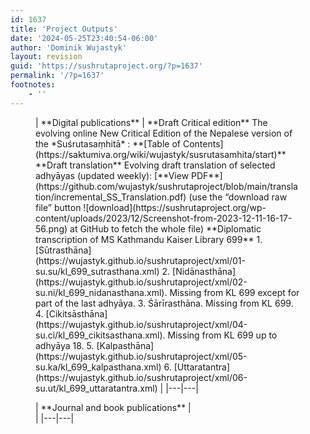 ```yaml
---
id: 1637
title: 'Project Outputs'
date: '2024-05-25T23:40:54-06:00'
author: 'Dominik Wujastyk'
layout: revision
guid: 'https://sushrutaproject.org/?p=1637'
permalink: '/?p=1637'
footnotes:
    - ''
---
```


<figure class="wp-block-table">| **Digital publications** | **Draft Critical edition**   The evolving online New Critical Edition of the Nepalese version of the *Suśrutasaṃhitā* : **[Table of Contents](https://saktumiva.org/wiki/wujastyk/susrutasamhita/start)**      **Draft translation**   Evolving draft translation of selected adhyāyas (updated weekly): [**View PDF**](https://github.com/wujastyk/sushrutaproject/blob/main/translation/incremental_SS_Translation.pdf)   (use the “download raw file” button ![download](https://sushrutaproject.org/wp-content/uploads/2023/12/Screenshot-from-2023-12-11-16-17-56.png) at GitHub to fetch the whole file)      **Diplomatic transcription of MS Kathmandu Kaiser Library 699**    1. [Sūtrasthāna](https://wujastyk.github.io/sushrutaproject/xml/01-su.su/kl_699_sutrasthana.xml)    2. [Nidānasthāna](https://wujastyk.github.io/sushrutaproject/xml/02-su.ni/kl_699_nidanasthana.xml). Missing from KL 699 except for part of the last adhyāya.    3. Śārīrasthāna. Missing from KL 699.    4. [Cikitsāsthāna](https://wujastyk.github.io/sushrutaproject/xml/04-su.ci/kl_699_cikitsasthana.xml). Missing from KL 699 up to adhyāya 18.    5. [Kalpasthāna](https://wujastyk.github.io/sushrutaproject/xml/05-su.ka/kl_699_kalpasthana.xml)    6. [Uttaratantra](https://wujastyk.github.io/sushrutaproject/xml/06-su.ut/kl_699_uttaratantra.xml) |
|---|---|

</figure><figure class="wp-block-table">| **Journal and book publications** | <div class="zp-Zotpress zp-Zotpress-Bib wp-block-group" id="zotpress-87bb40e43fbfb38b57d8a5f62e54e929"> <span class="ZP_API_USER_ID" style="display: none;">2579494</span> <span class="ZP_ITEM_KEY" style="display: none;">{2579494:3RCV4I67},{2579494:8Q6NW7V5},{2579494:5BHQQJJZ},{2579494:7Q9A93U6},{2579494:BFA7G7CM},{2579494:U4WLB6T9}</span> <span class="ZP_COLLECTION_ID" style="display: none;"></span> <span class="ZP_TAG_ID" style="display: none;"></span> <span class="ZP_AUTHOR" style="display: none;"></span> <span class="ZP_YEAR" style="display: none;"></span> <span class="ZP_ITEMTYPE" style="display: none;"></span> <span class="ZP_INCLUSIVE" style="display: none;">1</span> <span class="ZP_STYLE" style="display: none;">chicago-author-date</span> <span class="ZP_LIMIT" style="display: none;">50</span> <span class="ZP_SORTBY" style="display: none;">default</span> <span class="ZP_ORDER" style="display: none;"></span> <span class="ZP_TITLE" style="display: none;"></span> <span class="ZP_SHOWIMAGE" style="display: none;"></span> <span class="ZP_SHOWTAGS" style="display: none;"></span> <span class="ZP_DOWNLOADABLE" style="display: none;"></span> <span class="ZP_NOTES" style="display: none;"></span> <span class="ZP_ABSTRACT" style="display: none;"></span> <span class="ZP_CITEABLE" style="display: none;"></span> <span class="ZP_TARGET" style="display: none;"></span> <span class="ZP_URLWRAP" style="display: none;"></span> <span class="ZP_FORCENUM" style="display: none;"></span> <span class="ZP_HIGHLIGHT" style="display: none;"></span> <span class="ZP_POSTID" style="display: none;">1637</span> <span class="ZOTPRESS_PLUGIN_URL" style="display:none;">https://sushrutaproject.org/wp-content/plugins/zotpress/</span><div class="zp-List loading"><div class="zp-SEO-Content"> </div> </div> </div> |
|---|---|

</figure>